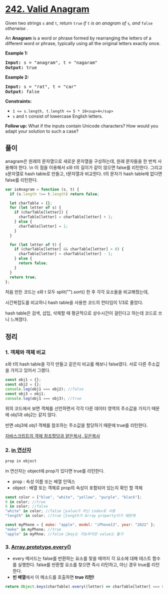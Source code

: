 # [242. Valid Anagram](https://leetcode.com/problems/valid-anagram/)

Given two strings `s` and `t`, return `true` _if_ `t` _is an anagram of_ `s`_, and_ `false` _otherwise_ .

An **Anagram** is a word or phrase formed by rearranging the letters of a different word or phrase, typically using all the original letters exactly once.

**Example 1:**

<pre><strong>Input:</strong> s = "anagram", t = "nagaram"
<strong>Output:</strong> true
</pre>

**Example 2:**

<pre><strong>Input:</strong> s = "rat", t = "car"
<strong>Output:</strong> false
</pre>

**Constraints:**

- `1 <= s.length, t.length <= 5 * 10<sup>4</sup>`
- `s` and `t` consist of lowercase English letters.

**Follow up:** What if the inputs contain Unicode characters? How would you adapt your solution to such a case?

## 풀이

anagram은 원래의 문자열으로 새로운 문자열을 구성하는데, 원래 문자들을 한 번씩 사용해야 한다. \n
이 점을 이용해서 s와 t의 길이가 같이 않으면 false를 리턴한다.
그리고 s문자열로 hash table로 만들고, t문자열과 비교한다.
t의 문자가 hash table에 없다면 false를 리턴한다.

```javascript
var isAnagram = function (s, t) {
  if (s.length !== t.length) return false;

  let charTable = {};
  for (let letter of s) {
    if (charTable[letter]) {
      charTable[letter] = charTable[letter] + 1;
    } else {
      charTable[letter] = 1;
    }
  }

  for (let letter of t) {
    if (charTable[letter] && charTable[letter] > 0) {
      charTable[letter] = charTable[letter] - 1;
    } else {
      return false;
    }
  }
  return true;
};
```

처음 만든 코드는 s와 t 모두 split("").sort() 한 후 각각 요소들을 비교해줬는데,

시간복잡도를 비교하니 hash table을 사용한 코드의 런타임이 1/3로 줄었다.

hash table은 검색, 삽입, 삭제할 때 평균적으로 상수시간이 걸린다고 하는데 코드로 쓰니 느껴졌다.

## 정리

### 1. 객체와 객체 비교

s와 t의 hash table을 각각 만들고 같은지 비교를 해보니 false였다.
서로 다른 주소값을 가지고 있어서 그랬다.

```javascript
const obj1 = {};
const obj2 = {};
console.log(obj1 === obj2); //false
const obj3 = obj1;
console.log(obj1 === obj3); //true
```

위의 코드에서 보면 객체를 선언하면서 각각 다른 데이터 영역의 주소값을 가지기 때문에 obj1과 obj2는 같지 않다.

반면 obj3에 obj1 객체를 참조하는 주소값을 할당하기 때문에 true를 리턴한다.

[자바스크립트의 객체 참조할당과 얕은복사, 깊은복사](https://noogoonaa.tistory.com/91)

### 2. [in 연산자](https://developer.mozilla.org/en-US/docs/Web/JavaScript/Reference/Operators/in)

`prop in object`

in 연산자는 object에 prop가 있다면 true를 리턴한다.

- prop : 속성 이름 또는 배열 인덱스
- object : 배열 또는 객체로 prop의 속성이 포함되어 있는지 확인 할 객체

```javascript
const color = ["blue", "white", "yellow", "purple", "black"];
0 in color; //true
6 in color; //false
"white" in color; //false 👀️value가 아닌 index로 사용
"length" in color; //true 👀️length가 Array property이기 때문에

const myPhone = { make: "apple", model: "iPhone13", year: "2022" };
"make" in myPhone; //true
"apple" in myPhne; //false 👀️key는 가능하지만 value는 불가
```

### 3. [Array.prototype.every()](https://developer.mozilla.org/en-US/docs/Web/JavaScript/Reference/Global_Objects/Array/every)

- every 메서드는 false를 반환하는 요소를 찾을 때까지 각 요소에 대해 테스트 함수를 실행한다. false를 반환할 요소를 찾으면 즉시 리턴하고, 아닌 경우 true를 리턴한다.
- **빈 배열**에서 이 메소드를 호출하면 **true 리턴!**

```javascript
return Object.keys(charTable).every((letter) => charTable[letter] === 0);
```
